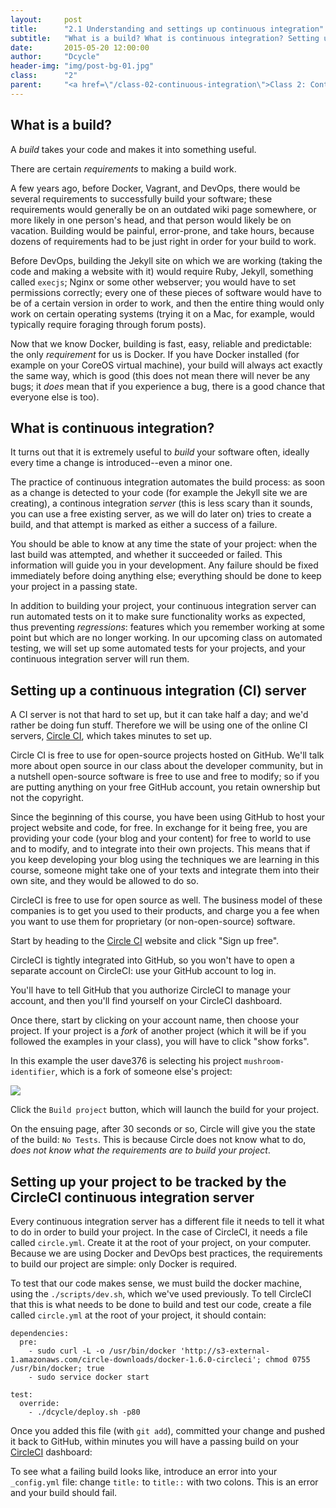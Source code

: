 ```yaml
---
layout:     post
title:      "2.1 Understanding and settings up continuous integration"
subtitle:   "What is a build? What is continuous integration? Setting up a continuous integration server."
date:       2015-05-20 12:00:00
author:     "Dcycle"
header-img: "img/post-bg-01.jpg"
class:      "2"
parent:     "<a href=\"/class-02-continuous-integration\">Class 2: Continuous integration</a>"
---
```


What is a build?
-----

A _build_ takes your code and makes it into something useful.

There are certain _requirements_ to making a build work.

A few years ago, before Docker, Vagrant, and DevOps, there would be several requirements to successfully build your software; these requirements would generally be on an outdated wiki page somewhere, or more likely in one person's head, and that person would likely be on vacation. Building would be painful, error-prone, and take hours, because dozens of requirements had to be just right in order for your build to work.

Before DevOps, building the Jekyll site on which we are working (taking the code and making a website with it) would require Ruby, Jekyll, something called `execjs`; Nginx or some other webserver; you would have to set permissions correctly; every one of these pieces of software would have to be of a certain version in order to work, and then the entire thing would only work on certain operating systems (trying it on a Mac, for example, would typically require foraging through forum posts).

Now that we know Docker, building is fast, easy, reliable and predictable: the only _requirement_ for us is Docker. If you have Docker installed (for example on your CoreOS virtual machine), your build will always act exactly the same way, which is good (this does not mean there will never be any bugs; it _does_ mean that if you experience a bug, there is a good chance that everyone else is too).

What is continuous integration?
-----

It turns out that it is extremely useful to _build_ your software often, ideally every time a change is introduced--even a minor one.

The practice of continuous integration automates the build process: as soon as a change is detected to your code (for example the Jekyll site we are creating), a continous integration _server_ (this is less scary than it sounds, you can use a free existing server, as we will do later on) tries to create a build, and that attempt is marked as either a success of a failure.

You should be able to know at any time the state of your project: when the last build was attempted, and whether it succeeded or failed. This information will guide you in your development. Any failure should be fixed immediately before doing anything else; everything should be done to keep your project in a passing state.

In addition to building your project, your continuous integration server can run automated tests on it to make sure functionality works as expected, thus preventing _regressions_: features which you remember working at some point but which are no longer working. In our upcoming class on automated testing, we will set up some automated tests for your projects, and your continuous integration server will run them.

Setting up a continuous integration (CI) server
-----

A CI server is not that hard to set up, but it can take half a day; and we'd rather be doing fun stuff. Therefore we will be using one of the online CI servers, [Circle CI](http://circleci.com), which takes minutes to set up.

Circle CI is free to use for open-source projects hosted on GitHub. We'll talk more about open source in our class about the developer community, but in a nutshell open-source software is free to use and free to modify; so if you are putting anything on your free GitHub account, you retain ownership but not the copyright.

Since the beginning of this course, you have been using GitHub to host your project website and code, for free. In exchange for it being free, you are providing your code (your blog and your content) for free to world to use and to modify, and to integrate into their own projects. This means that if you keep developing your blog using the techniques we are learning in this course, someone might take one of your texts and integrate them into their own site, and they would be allowed to do so.

CircleCI is free to use for open source as well. The business model of these companies is to get you used to their products, and charge you a fee when you want to use them for proprietary (or non-open-source) software.

Start by heading to the [Circle CI](http://circleci.com) website and click "Sign up free".

CircleCI is tightly integrated into GitHub, so you won't have to open a separate account on CircleCI: use your GitHub account to log in.

You'll have to tell GitHub that you authorize CircleCI to manage your account, and then you'll find yourself on your CircleCI dashboard.

Once there, start by clicking on your account name, then choose your project. If your project is a _fork_ of another project (which it will be if you followed the examples in your class), you will have to click "show forks".

In this example the user dave376 is selecting his project `mushroom-identifier`, which is a fork of someone else's project:

<img src="/img/2015-05-20-02-add-to-circleci.png" />

Click the `Build project` button, which will launch the build for your project.

On the ensuing page, after 30 seconds or so, Circle will give you the state of the build: `No Tests`. This is because Circle does not know what to do, _does not know what the requirements are to build your project_.

Setting up your project to be tracked by the CircleCI continuous integration server
-----

Every continuous integration server has a different file it needs to tell it what to do in order to build your project. In the case of CircleCI, it needs a file called `circle.yml`. Create it at the root of your project, on your computer. Because we are using Docker and DevOps best practices, the requirements to build our project are simple: only Docker is required.

To test that our code makes sense, we must build the docker machine, using the `./scripts/dev.sh`, which we've used previously. To tell CircleCI that this is what needs to be done to build and test our code, create a file called `circle.yml` at the root of your project, it should contain:

    dependencies:
      pre:
        - sudo curl -L -o /usr/bin/docker 'http://s3-external-1.amazonaws.com/circle-downloads/docker-1.6.0-circleci'; chmod 0755 /usr/bin/docker; true
        - sudo service docker start

    test:
      override:
        - ./dcycle/deploy.sh -p80

Once you added this file (with `git add`), committed your change and pushed it back to GitHub, within minutes you will have a passing build on your [CircleCI](https://circleci.com) dashboard:



To see what a failing build looks like, introduce an error into your `_config.yml` file: change `title:` to `title::` with two colons. This is an error and your build should fail.


